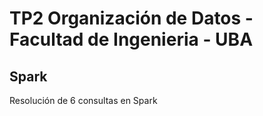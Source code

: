 # TP2 Organización de Datos - Facultad de Ingenieria - UBA
## Spark 

Resolución de 6 consultas en Spark
